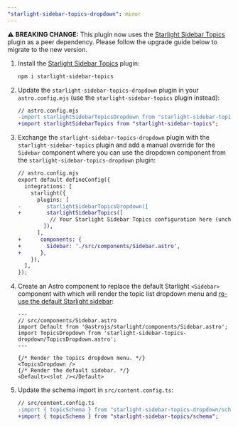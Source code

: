 ```yaml
---
"starlight-sidebar-topics-dropdown": minor
---
```


⚠️ **BREAKING CHANGE:** This plugin now uses the [Starlight Sidebar Topics](https://starlight-sidebar-topics.netlify.app/) plugin as a peer dependency. Please follow the upgrade guide below to migrate to the new version.

1. Install the [Starlight Sidebar Topics](https://starlight-sidebar-topics.netlify.app/) plugin:

   ```sh
   npm i starlight-sidebar-topics
   ```

2. Update the `starlight-sidebar-topics-dropdown` plugin in your `astro.config.mjs` (use the `starlight-sidebar-topics` plugin instead):

   ```diff lang="js"
   // astro.config.mjs
   -import starlightSidebarTopicsDropdown from "starlight-sidebar-topics-dropdown";
   +import starlightSidebarTopics from "starlight-sidebar-topics";
   ```

3. Exchange the `starlight-sidebar-topics-dropdown` plugin with the `starlight-sidebar-topics` plugin and add a manual override for the `Sidebar` component where you can use the dropdown component from the `starlight-sidebar-topics-dropdown` plugin:

   ```diff lang="js"
   // astro.config.mjs
   export default defineConfig({
     integrations: [
       starlight({
         plugins: [
   -        starlightSidebarTopicsDropdown([
   +        starlightSidebarTopics([
             // Your Starlight Sidebar Topics configuration here (unchanged).
           ]),
         ],
   +      components: {
   +        Sidebar: './src/components/Sidebar.astro',
   +      },
       }),
     ],
   });
   ```

4. Create an Astro component to replace the default Starlight `<Sidebar>` component with which will render the topic list dropdown menu and [re-use the default Starlight sidebar](https://starlight.astro.build/guides/overriding-components/#reuse-a-built-in-component):

   ```astro
   ---
   // src/components/Sidebar.astro
   import Default from '@astrojs/starlight/components/Sidebar.astro';
   import TopicsDropdown from 'starlight-sidebar-topics-dropdown/TopicsDropdown.astro';
   ---

   {/* Render the topics dropdown menu. */}
   <TopicsDropdown />
   {/* Render the default sidebar. */}
   <Default><slot /></Default>
   ```

5. Update the schema import in `src/content.config.ts`:

   ```diff lang="ts"
   // src/content.config.ts
   -import { topicSchema } from "starlight-sidebar-topics-dropdown/schema";
   +import { topicSchema } from "starlight-sidebar-topics/schema";
   ```
